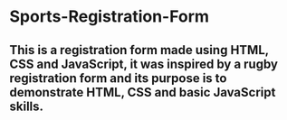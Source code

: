 # Sports-Registration-Form
## This is a registration form made using HTML, CSS and JavaScript, it was inspired by a rugby registration form and its purpose is to demonstrate HTML, CSS and basic JavaScript skills.

